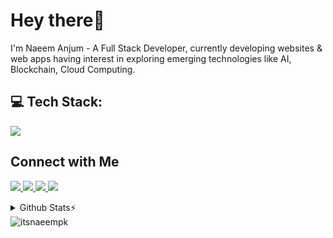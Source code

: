 # Hey there👋

<p> I'm Naeem Anjum - A Full Stack Developer, currently developing websites & web apps having interest in exploring emerging technologies like AI, Blockchain, Cloud Computing.</p>

## 💻 Tech Stack:

<a href="naeemanjum.com">
    <img src="https://skillicons.dev/icons?i=html,css,js,react,nodejs,expressjs,mongodb,php,laravel,jquery,bootstrap,python,tailwind,vscode,git,github&theme=dark&perline=5" />
  </a>

## Connect with Me

<p>
 <a href="https://linkedin.com/in/thisnaeem">
    <img src="https://skillicons.dev/icons?i=linkedin&theme=dark" />
  </a>
  <a href="https://instagram.com/thisnaeem">
    <img src="https://skillicons.dev/icons?i=instagram&theme=dark" />
  </a>
  <a href="https://twitter.com/thisnaeem">
    <img src="https://skillicons.dev/icons?i=twitter&theme=dark" />
  </a>
  <a href="https://github.com/itsnaeempk">
    <img src="https://skillicons.dev/icons?i=github&theme=dark" />
  </a>
</p>

<details>
 <summary> Github Stats⚡</summary>
<br>

![](https://github-readme-stats.vercel.app/api?username=itsnaeempk&theme=tokyonight&hide_border=false&include_all_commits=true&count_private=true)`<br/>`
![](https://github-readme-streak-stats.herokuapp.com/?user=itsnaeempk&theme=tokyonight&hide_border=false)`<br/>`
![](https://github-readme-stats.vercel.app/api/top-langs/?username=itsnaeempk&theme=tokyonight&hide_border=false&include_all_commits=true&count_private=true&layout=compact)

</details>

<img src="https://komarev.com/ghpvc/?username=itsnaeempk&label=Profile%20views&color=8042fc&style=plastic" alt="itsnaeempk" />

